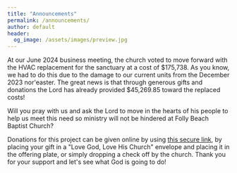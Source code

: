 ```yaml
---
title: "Announcements"
permalink: /announcements/
author: default
header:
  og_image: /assets/images/preview.jpg
---
```


At our June 2024 business meeting, the church voted to move forward with the HVAC replacement for
the sanctuary at a cost of $175,738. As you know, we had to do this due to the damage to our current
units from the December 2023 nor'easter. The great news is that through generous gifts and donations
the Lord has already provided $45,269.85 toward the replaced costs!

Will you pray with us and ask the Lord to move in the hearts of his people to help us meet this need
so ministry will not be hindered at Folly Beach Baptist Church?

Donations for this project can be given online by using
[this secure link](https://secure.myvanco.com/L-Z0TS/campaign/C-13R83), by placing your gift in a
"Love God, Love His Church" envelope and placing it in the offering plate, or simply dropping a
check off by the church. Thank you for your support and let's see what God is going to do!
